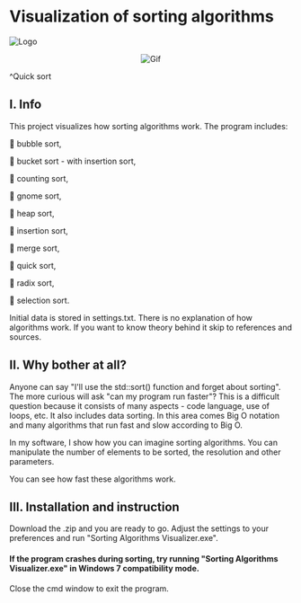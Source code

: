 # Visualization of sorting algorithms 

![Logo](https://drive.google.com/uc?id=1LM0BSiAZYsSIHtTdyukWAKB6zuCyq-bm)

<div align="center">
  <img src="https://drive.google.com/uc?id=1BsIcizF1ZCAYQmbDTmExCDY0DnlDaCMC" alt="Gif"/>
</div>

^Quick sort

## I. Info

This project visualizes how sorting algorithms work. The program includes:

🔹 bubble sort,

🔹 bucket sort - with insertion sort,

🔹 counting sort,

🔹 gnome sort,

🔹 heap sort,

🔹 insertion sort,

🔹 merge sort,

🔹 quick sort,

🔹 radix sort,

🔹 selection sort.


Initial data is stored in settings.txt. There is no explanation of how algorithms work. If you want to know theory behind it skip to references and sources.
## II. Why bother at all?
Anyone can say "I'll use the std::sort() function and forget about sorting". The more curious will ask "can my program run faster"? This is a difficult question because it consists of many aspects - code language, use of loops, etc. It also includes data sorting. In this area comes Big O notation and many algorithms that run fast and slow according to Big O.

In my software, I show how you can imagine sorting algorithms. You can manipulate the number of elements to be sorted, the resolution and other parameters.

You can see how fast these algorithms work.
## III. Installation and instruction
Download the .zip and you are ready to go. Adjust the settings to your preferences and run "Sorting Algorithms Visualizer.exe".

#### If the program crashes during sorting, try running "Sorting Algorithms Visualizer.exe" in Windows 7 compatibility mode.

Close the cmd window to exit the program.
